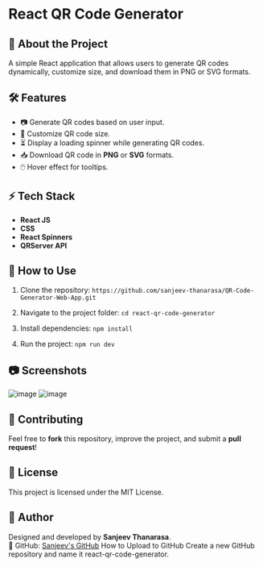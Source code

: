 # React QR Code Generator

## 🚀 About the Project

A simple React application that allows users to generate QR codes dynamically, customize size, and download them in PNG or SVG formats.

## 🛠 Features

- 📷 Generate QR codes based on user input.
- 🎨 Customize QR code size.
- ⏳ Display a loading spinner while generating QR codes.
- 📥 Download QR code in **PNG** or **SVG** formats.
- 🖱️ Hover effect for tooltips.

## ⚡️ Tech Stack

- **React JS**
- **CSS**
- **React Spinners**
- **QRServer API**

## 📖 How to Use

1. Clone the repository:
   `https://github.com/sanjeev-thanarasa/QR-Code-Generator-Web-App.git`

2. Navigate to the project folder:
   `cd react-qr-code-generator`

3. Install dependencies:
   `npm install`

4. Run the project:
   `npm run dev`

## 📷 Screenshots
![image](https://github.com/user-attachments/assets/1d76a0ab-8805-4e7f-b11b-2d758119a111)
![image](https://github.com/user-attachments/assets/5455fed7-c610-4871-8dcd-e56ed6744625)



## 🤝 Contributing

Feel free to **fork** this repository, improve the project, and submit a **pull request**!

## 📜 License

This project is licensed under the MIT License.

## 📌 Author

Designed and developed by **Sanjeev Thanarasa**.  
📌 GitHub: [Sanjeev's GitHub](https://github.com/sanjeev-thanarasa)
How to Upload to GitHub
Create a new GitHub repository and name it react-qr-code-generator.
